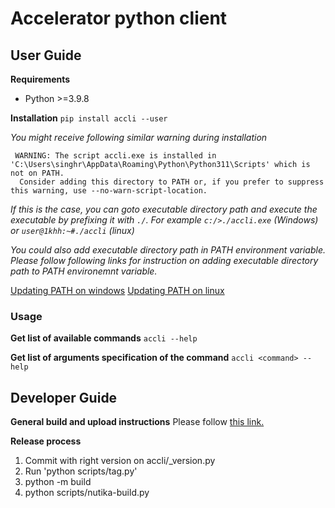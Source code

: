# Accelerator python client


## User Guide

**Requirements**
* Python >=3.9.8

**Installation**
`pip install accli --user`

*You might receive following similar warning during installation*
```
 WARNING: The script accli.exe is installed in 'C:\Users\singhr\AppData\Roaming\Python\Python311\Scripts' which is not on PATH.
  Consider adding this directory to PATH or, if you prefer to suppress this warning, use --no-warn-script-location.
```

*If this is the case, you can goto executable directory path and execute the executable by prefixing it with `./`. For example `c:/>./accli.exe` (Windows) or `user@1khh:~#./accli` (linux)*

*You could also add executable directory path in PATH environment variable. Please follow following links for instruction on adding executable directory path to PATH environemnt variable.*

[Updating PATH on windows](https://stackoverflow.com/questions/44272416/how-to-add-a-folder-to-path-environment-variable-in-windows-10-with-screensho)
[Updating PATH on linux](https://www.geeksforgeeks.org/how-to-set-path-permanantly-in-linux/)

### Usage

**Get list of available commands**
`accli --help`

**Get list of arguments specification of the command**
`accli <command> --help`



## Developer Guide
**General build and upload instructions**
Please follow [this link.](https://packaging.python.org/en/latest/tutorials/packaging-projects/)

**Release process**
1. Commit with right version on accli/_version.py
2. Run 'python scripts/tag.py'
3. python -m build
4. python scripts/nutika-build.py 


